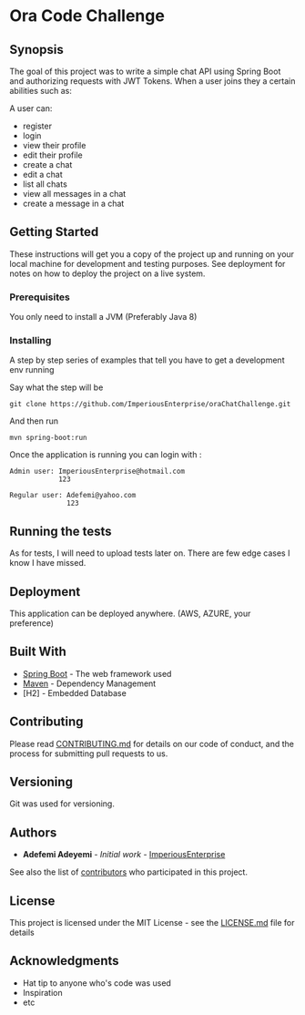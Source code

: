 # Ora Code Challenge

## Synopsis

The goal of this project was to write a simple chat API using Spring Boot and authorizing requests with JWT Tokens.
When a user joins they a certain abilities such as:

A user can:

* register
* login
* view their profile
* edit their profile
* create a chat
* edit a chat
* list all chats
* view all messages in a chat
* create a message in a chat


## Getting Started

These instructions will get you a copy of the project up and running on your local machine for development and testing purposes. See deployment for notes on how to deploy the project on a live system.

### Prerequisites

You only need to install a JVM (Preferably Java 8)

### Installing

A step by step series of examples that tell you have to get a development env running

Say what the step will be

```
git clone https://github.com/ImperiousEnterprise/oraChatChallenge.git
```

And then run

```
mvn spring-boot:run
```

Once the application is running you can login with :
```
Admin user: ImperiousEnterprise@hotmail.com
            123
```        
```
Regular user: Adefemi@yahoo.com
              123
 ```
## Running the tests

As for tests, I will need to upload tests later on.
There are few edge cases I know I have missed.

## Deployment

This application can be deployed anywhere. (AWS, AZURE, your preference)

## Built With

* [Spring Boot](http://www.spring.io) - The web framework used
* [Maven](https://maven.apache.org/) - Dependency Management
* [H2] - Embedded Database

## Contributing

Please read [CONTRIBUTING.md](https://gist.github.com/PurpleBooth/b24679402957c63ec426) for details on our code of conduct, and the process for submitting pull requests to us.

## Versioning

Git was used for versioning.  

## Authors

* **Adefemi Adeyemi** - *Initial work* - [ImperiousEnterprise](https://github.com/ImperiousEnterprise)

See also the list of [contributors](https://github.com/your/project/contributors) who participated in this project.

## License

This project is licensed under the MIT License - see the [LICENSE.md](LICENSE.md) file for details

## Acknowledgments

* Hat tip to anyone who's code was used
* Inspiration
* etc